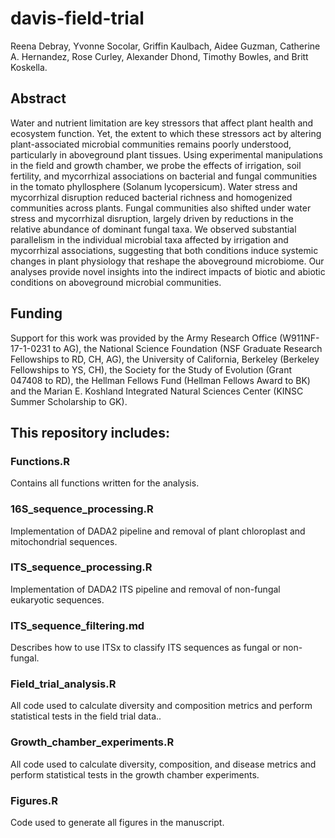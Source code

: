# davis-field-trial

Reena Debray, Yvonne Socolar, Griffin Kaulbach, Aidee Guzman, Catherine A. Hernandez, Rose Curley, Alexander Dhond, Timothy Bowles, and Britt Koskella.

## Abstract
Water and nutrient limitation are key stressors that affect plant health and ecosystem function. Yet, the extent to which these stressors act by altering plant-associated microbial communities remains poorly understood, particularly in aboveground plant tissues. Using experimental manipulations in the field and growth chamber, we probe the effects of irrigation, soil fertility, and mycorrhizal associations on bacterial and fungal communities in the tomato phyllosphere (Solanum lycopersicum). Water stress and mycorrhizal disruption reduced bacterial richness and homogenized communities across plants. Fungal communities also shifted under water stress and mycorrhizal disruption, largely driven by reductions in the relative abundance of dominant fungal taxa. We observed substantial parallelism in the individual microbial taxa affected by irrigation and mycorrhizal associations, suggesting that both conditions induce systemic changes in plant physiology that reshape the aboveground microbiome. Our analyses provide novel insights into the indirect impacts of biotic and abiotic conditions on aboveground microbial communities.

## Funding
Support for this work was provided by the Army Research Office (W911NF-17-1-0231 to AG), the National Science Foundation (NSF Graduate Research Fellowships to RD, CH, AG), the University of California, Berkeley (Berkeley Fellowships to YS, CH), the Society for the Study of Evolution (Grant 047408 to RD), the Hellman Fellows Fund (Hellman Fellows Award to BK) and the Marian E. Koshland Integrated Natural Sciences Center (KINSC Summer Scholarship to GK).

## This repository includes:
### Functions.R
Contains all functions written for the analysis.
### 16S_sequence_processing.R
Implementation of DADA2 pipeline and removal of plant chloroplast and mitochondrial sequences.
### ITS_sequence_processing.R
Implementation of DADA2 ITS pipeline and removal of non-fungal eukaryotic sequences.
### ITS_sequence_filtering.md
Describes how to use ITSx to classify ITS sequences as fungal or non-fungal.
### Field_trial_analysis.R
All code used to calculate diversity and composition metrics and perform statistical tests in the field trial data..
### Growth_chamber_experiments.R
All code used to calculate diversity, composition, and disease metrics and perform statistical tests in the growth chamber experiments.
### Figures.R
Code used to generate all figures in the manuscript.
